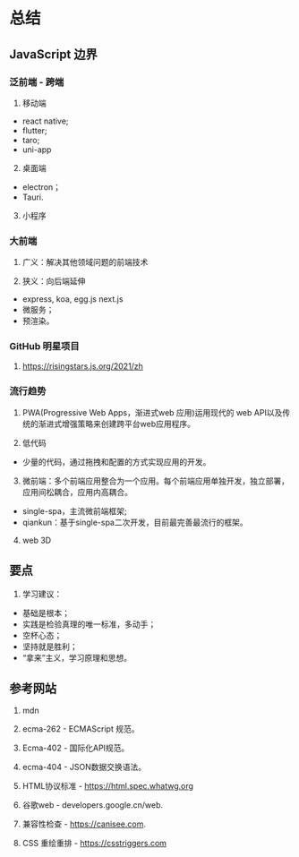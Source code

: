 # 总结

## JavaScript 边界

### 泛前端 - 跨端

1. 移动端

- react native;
- flutter;
- taro;
- uni-app

2. 桌面端

- electron；
- Tauri.

3. 小程序

### 大前端

1. 广义：解决其他领域问题的前端技术

2. 狭义：向后端延伸

- express, koa, egg.js next.js
- 微服务；
- 预渲染。

### GitHub 明星项目

1. https://risingstars.js.org/2021/zh

### 流行趋势

1. PWA(Progressive Web Apps，渐进式web 应用)运用现代的 web API以及传统的渐进式增强策略来创建跨平台web应用程序。

2. 低代码

- 少量的代码，通过拖拽和配置的方式实现应用的开发。

3. 微前端：多个前端应用整合为一个应用。每个前端应用单独开发，独立部署，应用间松耦合，应用内高耦合。

- single-spa，主流微前端框架;
- qiankun：基于single-spa二次开发，目前最完善最流行的框架。

4. web 3D

## 要点

1. 学习建议：

- 基础是根本；
- 实践是检验真理的唯一标准，多动手；
- 空杯心态；
- 坚持就是胜利；
- “拿来”主义，学习原理和思想。

## 参考网站

1. mdn

2. ecma-262 - ECMAScript 规范。

3. Ecma-402 - 国际化API规范。

4. ecma-404 - JSON数据交换语法。

5. HTML协议标准 - https://html.spec.whatwg.org

6. 谷歌web - developers.google.cn/web.

7. 兼容性检查 - https://canisee.com.

8. CSS 重绘重排 - https://csstriggers.com